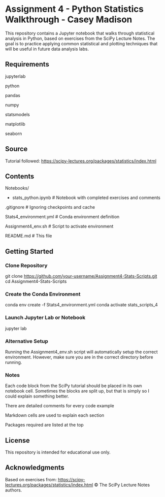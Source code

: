 # Assignment 4 - Python Statistics Walkthrough - Casey Madison

This repository contains a Jupyter notebook that walks through statistical analysis in Python, based on exercises from the SciPy Lecture Notes. The goal is to practice applying common statistical and plotting techniques that will be useful in future data analysis labs.

## Requirements

jupyterlab

python

pandas

numpy

statsmodels

matplotlib

seaborn

## Source

Tutorial followed:
https://scipy-lectures.org/packages/statistics/index.html

## Contents

Notebooks/
  - stats_python.ipynb # Notebook with completed exercises and comments

.gitignore # Ignoring checkpoints and cache

Stats4_environment.yml # Conda environment definition

Assignment4_env.sh # Script to activate environment

README.md # This file

## Getting Started

### Clone Repository

git clone https://github.com/your-username/Assignment4-Stats-Scripts.git
cd Assignment4-Stats-Scripts

### Create the Conda Environment

conda env create -f Stats4_environment.yml
conda activate stats_scripts_4

### Launch Jupyter Lab or Notebook

jupyter lab

### Alternative Setup

Running the Assignment4_env.sh script will automatically setup the correct environment. However, make sure you are in the correct directory before running.

### Notes

Each code block from the SciPy tutorial should be placed in its own notebook cell. Sometimes the blocks are split up, but that is simply so I could explain something better.

There are detailed comments for every code example

Markdown cells are used to explain each section

Packages required are listed at the top

## License

This repository is intended for educational use only.

## Acknowledgments

Based on exercises from:
https://scipy-lectures.org/packages/statistics/index.html
© The SciPy Lecture Notes authors.